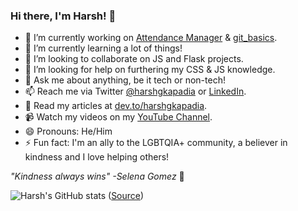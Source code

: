 ### Hi there, I'm Harsh! 👋

- 🔭 I’m currently working on [Attendance Manager](https://github.com/HarshKapadia2/attendance_management) & [git_basics](https://github.com/HarshKapadia2/git_basics).
- 🌱 I’m currently learning a lot of things!
- 👯 I’m looking to collaborate on JS and Flask projects.
- 🤔 I’m looking for help on furthering my CSS & JS knowledge.
- 💬 Ask me about anything, be it tech or non-tech!
- 📫 Reach me via Twitter [@harshgkapadia](https://twitter.com/harshgkapadia) or [LinkedIn](https://www.linkedin.com/in/harsh-kapadia-426999175/).
- 📃 Read my articles at [dev.to/harshgkapadia](https://dev.to/harshgkapadia).
- 📹 Watch my videos on my [YouTube Channel](https://www.youtube.com/channel/UCgeTPlxztudRi7yav9HNa9Q?view_as=subscriber).
- 😄 Pronouns: He/Him
- ⚡ Fun fact: I'm an ally to the LGBTQIA+ community, a believer in kindness and I love helping others!

*"Kindness always wins" -Selena Gomez* 💛

![Harsh's GitHub stats](https://github-readme-stats.vercel.app/api?username=HarshKapadia2&show_icons=true)
([Source](https://github.com/anuraghazra/github-readme-stats))
